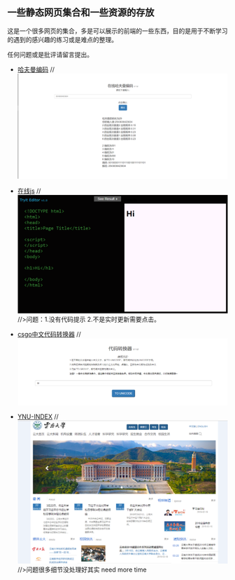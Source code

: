 ## 一些静态网页集合和一些资源的存放

这是一个很多网页的集合，多是可以展示的前端的一些东西，目的是用于不断学习的遇到的感兴趣的练习或是难点的整理。

任何问题或是批评请留言提出。

* [哈夫曼编码](https://baohangxing.github.io/hezudao/haffman.html)
//![](image/hafuman_show.png)

* [在线js](https://baohangxing.github.io/hezudao/Tryit_Editor_v1.0.html)
//![](image/tryiteditor.png)
//>问题：1.没有代码提示 2.不是实时更新需要点击。

* [csgo中文代码转换器](https://baohangxing.github.io/hezudao/代码转换器.html)
//![](image/csgocodechange.png)

* [YNU-INDEX](https://baohangxing.github.io/hezudao/ynu_index/bootstrap.html)
//![](image/ynu_index.png)
//>问题很多细节没处理好其实  need more time
